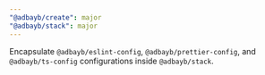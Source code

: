 ```yaml
---
"@adbayb/create": major
"@adbayb/stack": major
---
```


Encapsulate `@adbayb/eslint-config`, `@adbayb/prettier-config`, and `@adbayb/ts-config` configurations inside `@adbayb/stack`.
